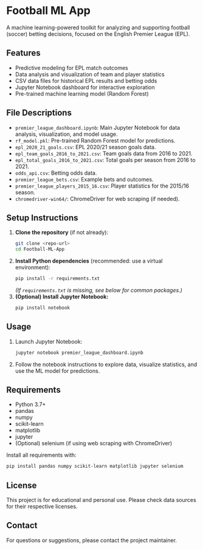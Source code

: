 # Football ML App

A machine learning-powered toolkit for analyzing and supporting football (soccer) betting decisions, focused on the English Premier League (EPL).

## Features
- Predictive modeling for EPL match outcomes
- Data analysis and visualization of team and player statistics
- CSV data files for historical EPL results and betting odds
- Jupyter Notebook dashboard for interactive exploration
- Pre-trained machine learning model (Random Forest)

## File Descriptions
- `premier_league_dashboard.ipynb`: Main Jupyter Notebook for data analysis, visualization, and model usage.
- `rf_model.pkl`: Pre-trained Random Forest model for predictions.
- `epl_2020_21_goals.csv`: EPL 2020/21 season goals data.
- `epl_team_goals_2016_to_2021.csv`: Team goals data from 2016 to 2021.
- `epl_total_goals_2016_to_2021.csv`: Total goals per season from 2016 to 2021.
- `odds_api.csv`: Betting odds data.
- `premier_league_bets.csv`: Example bets and outcomes.
- `premier_league_players_2015_16.csv`: Player statistics for the 2015/16 season.
- `chromedriver-win64/`: ChromeDriver for web scraping (if needed).

## Setup Instructions
1. **Clone the repository** (if not already):
   ```bash
   git clone <repo-url>
   cd Football-ML-App
   ```
2. **Install Python dependencies** (recommended: use a virtual environment):
   ```bash
   pip install -r requirements.txt
   ```
   *(If `requirements.txt` is missing, see below for common packages.)*
3. **(Optional) Install Jupyter Notebook:**
   ```bash
   pip install notebook
   ```

## Usage
1. Launch Jupyter Notebook:
   ```bash
   jupyter notebook premier_league_dashboard.ipynb
   ```
2. Follow the notebook instructions to explore data, visualize statistics, and use the ML model for predictions.

## Requirements
- Python 3.7+
- pandas
- numpy
- scikit-learn
- matplotlib
- jupyter
- (Optional) selenium (if using web scraping with ChromeDriver)

Install all requirements with:
```bash
pip install pandas numpy scikit-learn matplotlib jupyter selenium
```

## License
This project is for educational and personal use. Please check data sources for their respective licenses.

## Contact
For questions or suggestions, please contact the project maintainer. 